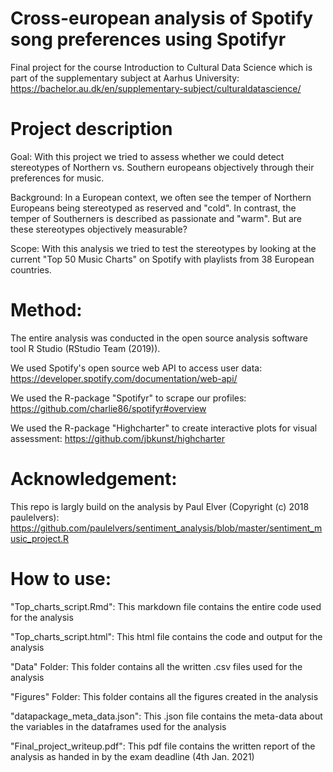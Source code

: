# Cross-european analysis of Spotify song preferences using Spotifyr 
Final project for the course Introduction to Cultural Data Science which is part of the supplementary subject at Aarhus University: https://bachelor.au.dk/en/supplementary-subject/culturaldatascience/

# Project description
Goal: 
With this project we tried to assess whether we could detect stereotypes of Northern vs. Southern europeans objectively through their preferences for music.

Background: 
In a European context, we often see the temper of Northern Europeans being stereotyped as reserved and "cold". In contrast, the temper of Southerners is described as passionate and "warm". But are these stereotypes objectively measurable?

Scope: 
With this analysis we tried to test the stereotypes by looking at the current "Top 50 Music Charts" on Spotify with playlists from 38 European countries. 

# Method: 
The entire analysis was conducted in the open source analysis software tool R Studio (RStudio Team (2019)).

We used Spotify's open source web API to access user data: https://developer.spotify.com/documentation/web-api/

We used the R-package "Spotifyr" to scrape our profiles: https://github.com/charlie86/spotifyr#overview

We used the R-package "Highcharter" to create interactive plots for visual assessment: https://github.com/jbkunst/highcharter

# Acknowledgement:
This repo is largly build on the analysis  by Paul Elver (Copyright (c) 2018 paulelvers): https://github.com/paulelvers/sentiment_analysis/blob/master/sentiment_music_project.R

# How to use:
"Top_charts_script.Rmd": This markdown file contains the entire code used for the analysis

"Top_charts_script.html": This html file contains the code and output for the analysis

"Data" Folder: This folder contains all the written .csv files used for the analysis

"Figures" Folder: This folder contains all the figures created in the analysis

"datapackage_meta_data.json": This .json file contains the meta-data about the variables in the dataframes used for the analysis

"Final_project_writeup.pdf": This pdf file contains the written report of the analysis as handed in by the exam deadline (4th Jan. 2021)
